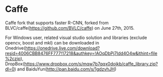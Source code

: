 # Caffe

Caffe fork that supports faster R-CNN, forked from BLVC/caffe(https://github.com/BVLC/caffe) on June 27th, 2015.

For Windows user, related visual studio solution and libraries (exclude opencv, boost and mkl) can be downloaded in Onedrive(https://onedrive.live.com/download?resid=4006CBB8476FF777!17218&authkey=!AOqDbPj7Idd4O4w&ithint=file%2czip), DropBox(https://www.dropbox.com/s/mqw7b7qqx0dojkb/caffe_library.zip?dl=0) and BaiduYun(http://pan.baidu.com/s/1gdzvhJH)
